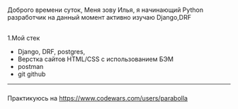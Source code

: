 #
Доброго врeмени суток,
Меня зову Илья, я начинающий Python разработчик
на данный момент активно изучаю Django,DRF
##
1.Мой стек
- Django, DRF, postgres,
- Верстка сайтов HTML/CSS с использованием БЭМ
- postman
- git github
---
###
Практикуюсь на 
https://www.codewars.com/users/parabolla
